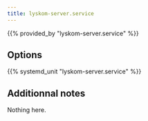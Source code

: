 ```yaml
---
title: lyskom-server.service
---
```


{{% provided_by "lyskom-server.service" %}}

## Options

{{% systemd_unit "lyskom-server.service" %}}

## Additionnal notes

Nothing here.